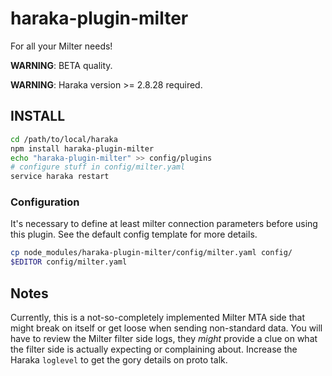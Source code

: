 
# haraka-plugin-milter

For all your Milter needs!

**WARNING**: BETA quality.

**WARNING**: Haraka version >= 2.8.28 required.

## INSTALL

```sh
cd /path/to/local/haraka
npm install haraka-plugin-milter
echo "haraka-plugin-milter" >> config/plugins
# configure stuff in config/milter.yaml
service haraka restart
```

### Configuration

It's necessary to define at least milter connection parameters before using this plugin. See the default config template for more details. 

```sh
cp node_modules/haraka-plugin-milter/config/milter.yaml config/
$EDITOR config/milter.yaml
```

## Notes

Currently, this is a not-so-completely implemented Milter MTA side that might break on itself or get loose when sending non-standard data. You will have to review the Milter filter side logs, they *might* provide a clue on what the filter side is actually expecting or complaining about. Increase the Haraka `loglevel` to get the gory details on proto talk.

